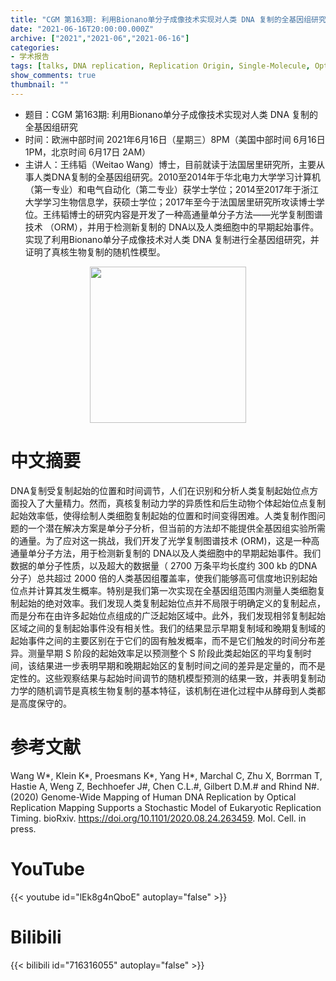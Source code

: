 ```yaml
---
title: "CGM 第163期: 利用Bionano单分子成像技术实现对人类 DNA 复制的全基因组研究"
date: "2021-06-16T20:00:00.000Z"
archive: ["2021","2021-06","2021-06-16"]
categories:
- 学术报告
tags: [talks, DNA replication, Replication Origin, Single-Molecule, Optical Mapping, Replication Timing]
show_comments: true
thumbnail: ""
---
```


- 题目：CGM 第163期: 利用Bionano单分子成像技术实现对人类 DNA 复制的全基因组研究
- 时间：欧洲中部时间 2021年6月16日（星期三）8PM（美国中部时间 6月16日 1PM，北京时间 6月17日 2AM）
- 主讲人：王纬韬（Weitao Wang）博士，目前就读于法国居里研究所，主要从事人类DNA复制的全基因组研究。2010至2014年于华北电力大学学习计算机（第一专业）和电气自动化（第二专业）获学士学位；2014至2017年于浙江大学学习生物信息学，获硕士学位；2017年至今于法国居里研究所攻读博士学位。王纬韬博士的研究内容是开发了一种高通量单分子方法——光学复制图谱技术 （ORM），并用于检测新复制的 DNA以及人类细胞中的早期起始事件。实现了利用Bionano单分子成像技术对人类 DNA 复制进行全基因组研究，并证明了真核生物复制的随机性模型。

<div align="center">
<img src="https://i.ibb.co/qmxdRHq/Wechat-IMG7060.jpg" height=250>
</div>

# 中文摘要

DNA复制受复制起始的位置和时间调节，人们在识别和分析人类复制起始位点方面投入了大量精力。然而，真核复制动力学的异质性和后生动物个体起始位点复制起始效率低，使得绘制人类细胞复制起始的位置和时间变得困难。人类复制作图问题的一个潜在解决方案是单分子分析，但当前的方法却不能提供全基因组实验所需的通量。为了应对这一挑战，我们开发了光学复制图谱技术 (ORM)，这是一种高通量单分子方法，用于检测新复制的 DNA以及人类细胞中的早期起始事件。我们数据的单分子性质，以及超大的数据量（ 2700 万条平均长度约 300 kb 的DNA分子）总共超过 2000 倍的人类基因组覆盖率，使我们能够高可信度地识别起始位点并计算其发生概率。特别是我们第一次实现在全基因组范围内测量人类细胞复制起始的绝对效率。我们发现人类复制起始位点并不局限于明确定义的复制起点，而是分布在由许多起始位点组成的广泛起始区域中。此外，我们发现相邻复制起始区域之间的复制起始事件没有相关性。我们的结果显示早期复制域和晚期复制域的起始事件之间的主要区别在于它们的固有触发概率，而不是它们触发的时间分布差异。测量早期 S 阶段的起始效率足以预测整个 S 阶段此类起始区的平均复制时间，该结果进一步表明早期和晚期起始区的复制时间之间的差异是定量的，而不是定性的。这些观察结果与起始时间调节的随机模型预测的结果一致，并表明复制动力学的随机调节是真核生物复制的基本特征，该机制在进化过程中从酵母到人类都是高度保守的。

# 参考文献

Wang W*, Klein K*, Proesmans K*, Yang H*, Marchal C, Zhu X, Borrman T, Hastie A, Weng Z, Bechhoefer J#, Chen C.L.#, Gilbert D.M.# and Rhind N#. (2020) Genome-Wide Mapping of Human DNA Replication by Optical Replication Mapping Supports a Stochastic Model of Eukaryotic Replication Timing. bioRxiv. https://doi.org/10.1101/2020.08.24.263459. Mol. Cell. in press.

# YouTube

{{< youtube id="lEk8g4nQboE" autoplay="false" >}}

# Bilibili

{{< bilibili id="716316055" autoplay="false" >}}

